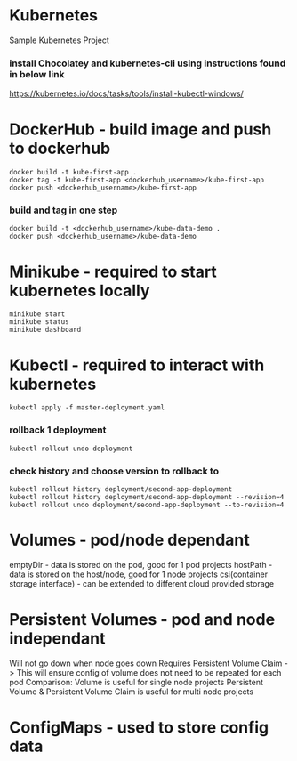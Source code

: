 # Kubernetes
Sample Kubernetes Project

### install Chocolatey and kubernetes-cli using instructions found in below link
https://kubernetes.io/docs/tasks/tools/install-kubectl-windows/

# DockerHub - build image and push to dockerhub 
```
docker build -t kube-first-app .
docker tag -t kube-first-app <dockerhub_username>/kube-first-app 
docker push <dockerhub_username>/kube-first-app
```
### build and tag in one step
```
docker build -t <dockerhub_username>/kube-data-demo .
docker push <dockerhub_username>/kube-data-demo
```

# Minikube - required to start kubernetes locally
```
minikube start
minikube status
minikube dashboard
```

# Kubectl - required to interact with kubernetes
```
kubectl apply -f master-deployment.yaml
```
### rollback 1 deployment
```
kubectl rollout undo deployment
```
### check history and choose version to rollback to
```
kubectl rollout history deployment/second-app-deployment
kubectl rollout history deployment/second-app-deployment --revision=4
kubectl rollout undo deployment/second-app-deployment --to-revision=4
```

# Volumes - pod/node dependant
emptyDir - data is stored on the pod, good for 1 pod projects
hostPath - data is stored on the host/node, good for 1 node projects
csi(container storage interface) - can be extended to different cloud provided storage

# Persistent Volumes - pod and node independant
Will not go down when node goes down
Requires Persistent Volume Claim -> This will ensure config of volume does not need to be repeated for each pod
Comparison:
Volume is useful for single node projects
Persistent Volume & Persistent Volume Claim is useful for multi node projects

# ConfigMaps - used to store config data









